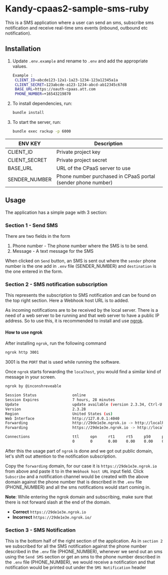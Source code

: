 # Kandy-cpaas2-sample-sms-ruby

This is a SMS application where a user can send an sms, subscribe sms notification and receive real-time sms events (inbound, outbound etc notification).


## Installation

1. Update `.env.example` and rename to `.env` and add the appropriate values.

    ```bash
    Example : 
     CLIENT_ID=abcde123-12a1-1a23-1234-123a12345a1a
     CLIENT_SECRET=123abcde-a123-1234-abcd-ab12345c67d8
     BASE_URL=https://oauth-cpaas.att.com
     PHONE_NUMBER=+16543219870
    ```

2. To install dependencies, run:

    ```bash
    bundle install
    ```
    
3. To start the server, run:

    ```bash
    bundle exec rackup -p 6000
    ```

ENV KEY       | Description
------------- | -------------
CLIENT_ID     | Private project key
CLIENT_SECRET | Private project secret
BASE_URL      | URL of the CPaaS server to use
SENDER_NUMBER  | Phone number purchased in CPaaS portal (sender phone number)


## Usage

The application has a simple page with 3 section:

### Section 1 - Send SMS

There are two fields in the form

1. Phone number - The phone number where the SMS is to be send.
2. Message - A text message for the SMS

When clicked on `Send` button, an SMS is sent out where the `sender` phone number is the one add in `.env` file (SENDER_NUMBER) and `destination` is the one entered in the form.

### Section 2 - SMS notification subscription

This represents the subscription to SMS notification and can be found on the top right section. Here a Webhook host URL is to added.

As incoming notifications are to be received by the local server. There is a need of a web server to be running and that web server to have a public IP address. So to use this, it is recommended to install and use [ngrok](https://ngrok.com/).

#### How to use ngrok

After installing `ngrok`, run the following command

```bash
ngrok http 3001
```

3001 is the `PORT` that is used while running the software.

Once `ngrok` starts forwarding the `localhost`, you would find a similar kind of message in your screen.

```bash
ngrok by @inconshreveable                                                                  (Ctrl+C to quit)

Session Status                online
Session Expires               7 hours, 28 minutes
Update                        update available (version 2.3.34, Ctrl-U to update)
Version                       2.3.28
Region                        United States (us)
Web Interface                 http://127.0.0.1:4040
Forwarding                    http://29de1e3e.ngrok.io -> http://localhost:3001
Forwarding                    https://29de1e3e.ngrok.io -> http://localhost:3001

Connections                   ttl     opn     rt1     rt5     p50     p90
                              0       0       0.00    0.00    0.00    0.00
```

After this the usage part of `ngrok` is done and we got out public domain, let's shift out attention to the notification subscription.

Copy the `forwarding` domain, for our case it is `https://29de1e3e.ngrok.io` from above and paste it to in the `Webhook host URL` input field.
Click `Subscribe` and a notification channel would be created with the above domain against the phone number that is described in the `.env` file (PHONE_NUMBER) and all the sms notifications would start coming in.

**Note**: While entering the ngrok domain and subscribing, make sure that there is not forward slash at the end of the domain.

- **Correct** `https://29de1e3e.ngrok.io`
- **Incorrect** `https://29de1e3e.ngrok.io/`

### Section 3 - SMS Notification

This is the bottom half of the right section of the application. As in `section 2` we subscribed for all the SMS notification against the phone number described in the `.env` file (PHONE_NUMBER), whenever we send out an sms using the `Send SMS` section or get an sms to the phone number described in the `.env` file (PHONE_NUMBER), we would receive a notification and that notification would be printed out under the `SMS Notification` header